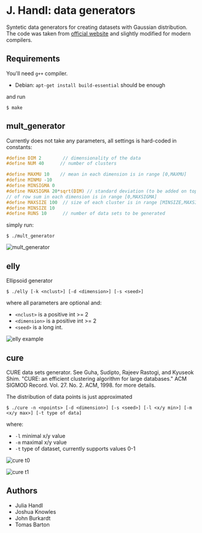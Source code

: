 # J. Handl: data generators

Syntetic data generators for creating datasets with Gaussian distribution. The code was taken from [official website](http://personalpages.manchester.ac.uk/mbs/Julia.Handl/generators.html) and slightly modified for modern compilers.

## Requirements

You'll need `g++` compiler.

  * Debian: `apt-get install build-essential` should be enough

and run

```
$ make
```

## mult_generator

Currently does not take any parameters, all settings is hard-coded in constants:

```c
#define DIM 2        // dimensionality of the data
#define NUM 40      // number of clusters

#define MAXMU 10    // mean in each dimension is in range [0,MAXMU]
#define MINMU -10
#define MINSIGMA 0
#define MAXSIGMA 20*sqrt(DIM) // standard deviation (to be added on top
// of row sum in each dimension is in range [0,MAXSIGMA]
#define MAXSIZE 100  // size of each cluster is in range [MINSIZE,MAXSIZE]
#define MINSIZE 10
#define RUNS 10      // number of data sets to be generated
```

simply run:

```
$ ./mult_generator
```

![mult_generator](https://raw.githubusercontent.com/deric/handl-data-generators/screens/img/2d-4c-no9.png)

## elly

Ellipsoid generator

```
$ ./elly [-k <nclust>] [-d <dimension>] [-s <seed>]
```
where all parameters are optional and:
  * `<nclust>` is a positive int >= 2
  * `<dimension>` is a positive int >= 2
  * `<seed>` is a long int.


![elly example](https://raw.githubusercontent.com/deric/handl-data-generators/screens/img/elly-2d10c13s.png)

## cure

CURE data sets generator. See Guha, Sudipto, Rajeev Rastogi, and Kyuseok Shim. "CURE: an efficient clustering algorithm for
large databases." ACM SIGMOD Record. Vol. 27. No. 2. ACM, 1998. for more details.

The distribution of data points is just approximated

```
$ ./cure -n <npoints> [-d <dimension>] [-s <seed>] [-l <x/y min>] [-m <x/y max>] [-t type of data]
```
where:
  * `-l` minimal x/y value
  * `-m` maximal x/y value
  * `-t` type of dataset, currently supports values 0-1

![cure t0](https://raw.githubusercontent.com/deric/handl-data-generators/screens/img/cure-t0-2k-2d.png)

![cure t1](https://raw.githubusercontent.com/deric/handl-data-generators/screens/img/cure-t1-2k-2d.png)

## Authors

  * Julia Handl
  * Joshua Knowles
  * John Burkardt
  * Tomas Barton
